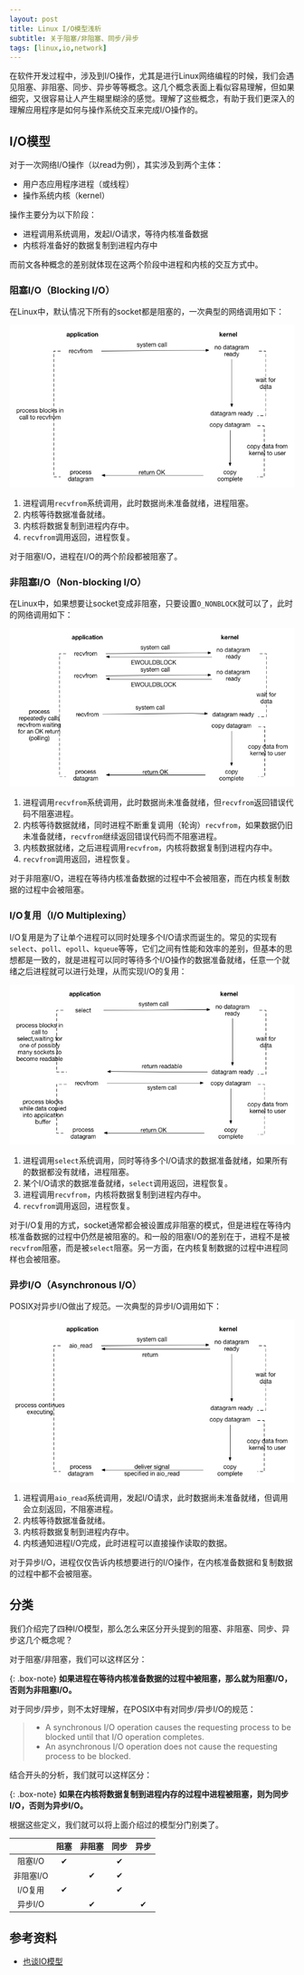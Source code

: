 ```yaml
---
layout: post
title: Linux I/O模型浅析
subtitle: 关于阻塞/非阻塞、同步/异步
tags: [linux,io,network]
---
```


在软件开发过程中，涉及到I/O操作，尤其是进行Linux网络编程的时候，我们会遇见阻塞、非阻塞、同步、异步等等概念。这几个概念表面上看似容易理解，但如果细究，又很容易让人产生糊里糊涂的感觉。理解了这些概念，有助于我们更深入的理解应用程序是如何与操作系统交互来完成I/O操作的。

## I/O模型

对于一次网络I/O操作（以read为例），其实涉及到两个主体：

* 用户态应用程序进程（或线程）
* 操作系统内核（kernel）

操作主要分为以下阶段：

* 进程调用系统调用，发起I/O请求，等待内核准备数据
* 内核将准备好的数据复制到进程内存中

而前文各种概念的差别就体现在这两个阶段中进程和内核的交互方式中。

### 阻塞I/O（Blocking I/O）

在Linux中，默认情况下所有的socket都是阻塞的，一次典型的网络调用如下：

![](/img/io-model/blocking.png)

1. 进程调用`recvfrom`系统调用，此时数据尚未准备就绪，进程阻塞。
2. 内核等待数据准备就绪。
3. 内核将数据复制到进程内存中。
4. `recvfrom`调用返回，进程恢复。

对于阻塞I/O，进程在I/O的两个阶段都被阻塞了。

### 非阻塞I/O（Non-blocking I/O）

在Linux中，如果想要让socket变成非阻塞，只要设置`O_NONBLOCK`就可以了，此时的网络调用如下：

![](/img/io-model/non-blocking.png)

1. 进程调用`recvfrom`系统调用，此时数据尚未准备就绪，但`recvfrom`返回错误代码不阻塞进程。
2. 内核等待数据就绪，同时进程不断重复调用（轮询）`recvfrom`，如果数据仍旧未准备就绪，`recvfrom`继续返回错误代码而不阻塞进程。
3. 内核数据就绪，之后进程调用`recvfrom`，内核将数据复制到进程内存中。
4. `recvfrom`调用返回，进程恢复。

对于非阻塞I/O，进程在等待内核准备数据的过程中不会被阻塞，而在内核复制数据的过程中会被阻塞。

### I/O复用（I/O Multiplexing）

I/O复用是为了让单个进程可以同时处理多个I/O请求而诞生的。常见的实现有`select`、`poll`、`epoll`、`kqueue`等等，它们之间有性能和效率的差别，但基本的思想都是一致的，就是进程可以同时等待多个I/O操作的数据准备就绪，任意一个就绪之后进程就可以进行处理，从而实现I/O的复用：

![](/img/io-model/io-multi.png)

1. 进程调用`select`系统调用，同时等待多个I/O请求的数据准备就绪，如果所有的数据都没有就绪，进程阻塞。
2. 某个I/O请求的数据准备就绪，`select`调用返回，进程恢复。
3. 进程调用`recvfrom`，内核将数据复制到进程内存中。
4. `recvfrom`调用返回，进程恢复。

对于I/O复用的方式，socket通常都会被设置成非阻塞的模式，但是进程在等待内核准备数据的过程中仍然是被阻塞的。和一般的阻塞I/O的差别在于，进程不是被`recvfrom`阻塞，而是被`select`阻塞。另一方面，在内核复制数据的过程中进程同样也会被阻塞。

### 异步I/O（Asynchronous I/O）

POSIX对异步I/O做出了规范。一次典型的异步I/O调用如下：

![](/img/io-model/async.png)

1. 进程调用`aio_read`系统调用，发起I/O请求，此时数据尚未准备就绪，但调用会立刻返回，不阻塞进程。
2. 内核等待数据准备就绪。
3. 内核将数据复制到进程内存中。
4. 内核通知进程I/O完成，此时进程可以直接操作读取的数据。

对于异步I/O，进程仅仅告诉内核想要进行的I/O操作，在内核准备数据和复制数据的过程中都不会被阻塞。

## 分类

我们介绍完了四种I/O模型，那么怎么来区分开头提到的阻塞、非阻塞、同步、异步这几个概念呢？

对于阻塞/非阻塞，我们可以这样区分：

{: .box-note}
**如果进程在等待内核准备数据的过程中被阻塞，那么就为阻塞I/O，否则为非阻塞I/O。**

对于同步/异步，则不太好理解，在POSIX中有对同步/异步I/O的规范：

> * A synchronous I/O operation causes the requesting process to be blocked until that I/O operation completes.
> * An asynchronous I/O operation does not cause the requesting process to be blocked.

结合开头的分析，我们就可以这样区分：

{: .box-note}
**如果在内核将数据复制到进程内存的过程中进程被阻塞，则为同步I/O，否则为异步I/O。**

根据这些定义，我们就可以将上面介绍过的模型分门别类了。

||阻塞|非阻塞|同步|异步|
|:-:|:-:|:-:|:-:|:-:|
|阻塞I/O|✔︎||✔︎||
|非阻塞I/O||✔︎|✔︎||
|I/O复用|✔︎||✔︎||
|异步I/O||✔︎||✔︎|

## 参考资料

* [也谈IO模型](http://www.rowkey.me/blog/2016/01/18/io-model/)